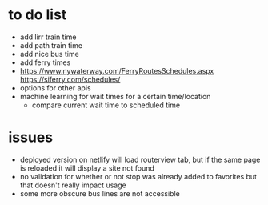 # to do list
- add lirr train time
- add path train time
- add nice bus time
- add ferry times
 - https://www.nywaterway.com/FerryRoutesSchedules.aspx https://siferry.com/schedules/
- options for other apis
- machine learning for wait times for a certain time/location
  - compare current wait time to scheduled time

# issues
- deployed version on netlify will load routerview tab, but if the same page is reloaded it will display a site not found
- no validation for whether or not stop was already added to favorites but that doesn't really impact usage
- some more obscure bus lines are not accessible